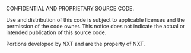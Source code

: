 CONFIDENTIAL AND PROPRIETARY SOURCE CODE.

Use and distribution of this code is subject to applicable
licenses and the permission of the code owner. This notice
does not indicate the actual or intended publication of
this source code.

Portions developed by NXT and are the property of NXT.
